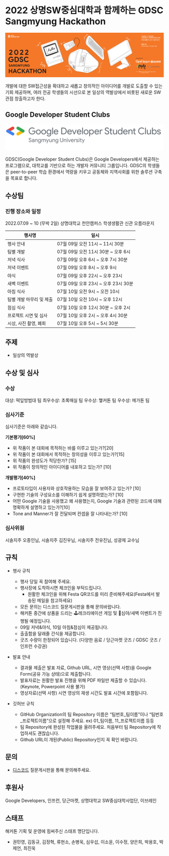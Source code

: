 # 2022 상명SW중심대학과 함께하는 GDSC Sangmyung Hackathon

![gdsc smu hack image](./profile/contents/gdsc_smu_hack.png)

개발에 대한 SW접근성을 확대하고 새롭고 창의적인 아이디어를 개발로 도출할 수 있는 기회 제공하며, 여러 전공 학생들의 시선으로 본 일상의 역발상에서 비롯된 새로운 SW관점 창출하고자 한다.

## Google Developer Student Clubs

![gdsc smu image](./profile/contents/gdsc_smu.svg)


GDSC(Google Developer Student Clubs)은 Google Developers에서 제공하는 프로그램으로, 대학교를 기반으로 하는 개발자 커뮤니티 그룹입니다. GDSC의 학생들은 peer-to-peer 학습 환경에서 역량을 키우고 공동체와 지역사회를 위한 솔루션 구축을 목표로 합니다.

## 수상팀


### 진행 장소와 일정

2022.07.09 ~ 10 (무박 2일) 상명대학교 천안캠퍼스 학생생활관 신관 오름라운지

| 행사명                 | 일시                                   |
| -------------------- | -------------------------------------- |
| 행사 안내              | 07월 09일 오전 11시 ~ 11시 30분             |
| 팀별 개발              | 07월 09일 오전 11시 30분 ~ 오후 6시          |
| 저녁 식사              | 07월 09일 오후 6시 ~ 오후 7시 30분           |
| 저녁 이벤트             | 07월 09일 오후 8시 ~ 오후 9시               |
| 야식                  | 07월 09일 오후 22시 ~ 오후 23시              |
| 새벽 이벤트             | 07월 09일 오후 23시 ~ 오후 23시 30분         |
| 아침 식사              | 07월 10일 오전 9시 ~ 오전 10시               |
| 팀별 개발 마무리 및 제출   | 07월 10일 오전 10시 ~ 오후 12시              |
| 점심 식사               | 07월 10일 오후 12시 30분 ~ 오후 2시          |
| 프로젝트 시연 및 심사      | 07월 10일 오후 2시 ~ 오후 4시 30분           |
| 시상, 사진 촬영, 폐회      | 07월 10일 오후 5시 ~ 5시 30분              |

## 주제
- 일상의 역발상

## 수상 및 심사

### 수상

대상: 떡잎방범대 팀
최우수상: 초록매실 팀
우수상: 햏커톤 팀
우수상: 메가톤 팀

### 심사기준

심사기준은 아래와 같습니다.

**기본평가[60%]**

- 위 작품이 본 대회에 목적하는 바를 이루고 있는가?[20]
- 위 작품이 본 대회에서 목적하는 창의성을 이루고 있는가?[15]
- 위 작품의 완성도가 적당한가? [15]
- 위 작품이 창의적인 아이디어를 내포하고 있는가? [10]

**개발평가[40%]**

- 프로토타입이 사용자와 상호작용하는 모습을 잘 보여주고 있는가? [10]
- 구현한 기술의 구성요소를 이해하기 쉽게 설명하였는가? [10]
- 어떤 Google 기술을 사용했고 왜 사용했는지, Google 기술과 관련된 코드에 대해 명확하게 설명하고 있는가?[10]
- Tone and Manner가 잘 전달되며 컨셉을 잘 나타내는가? [10]

### 심사위원

시솔지주 오종인님, 시솔지주 김진우님, 시솔지주 전유진님, 성광제 교수님

## 규칙

- 행사 규칙
  - 행사 당일 꼭 참여해 주세요.
  - 행사장에 도착하시면 체크인을 부탁드립니다.
    - 원활한 체크인을 위해 Festa QR코드를 미리 준비해주세요(Festa에서 발송된 메일을 참고하세요)
  - 모든 문의는 디스코드 질문게시판을 통해 문의바랍니다.
  - 해커톤 중간에 상품을 드리는 🕹레크리에이션 게임 및 🌃심야/새벽 이벤트가 진행될 예정입니다.
  - 09일 저녁&야식, 10일 아침&점심이 제공됩니다.
  - 출출함을 달래줄 간식을 제공합니다.
  - 굿즈 수량이 한정되어 있습니다. (다양한 음료 / 당근마켓 굿즈 / GDSC 굿즈 / 인프런 수강권)

- 발표 안내 
  - 결과물 제출은 발표 자료, Github URL, 시연 영상(선택 사항)을 Google Form(공유 가능 상태)으로 제출합니다.
  - 발표자료는 원활한 발표 진행을 위해 PDF 파일만 제출할 수 있습니다.(Keynote, Powerpoint 사용 불가)
  - 영상자료(선택 사항) 시연 영상의 재생 시간도 발표 시간에 포함됩니다.

- 깃허브 규칙
  - GitHub Organization의 팀 Repository 이름은 “팀번호_팀이름”이나 “팀번호_프로젝트이름”으로 설정해 주세요. ex) 01_팀이름, 11_프로젝트이름 등등
  - 팀 Repository에 완성된 작업물을 올려주세요. 처음부터 팀 Repository에 작업하셔도 괜찮습니다.
  - Github URL이 개된(Public) Repository인지 꼭 확인 바랍니다.

## 문의

- [디스코드](https://discord.gg/uZWFVcQA) 질문게시판을 통해 문의해주세요.

## 후원사

Google Developers, 인프런, 당근마켓, 상명대학교 SW중심대학사업단, 이브레인

## 스태프

해커톤 기획 및 운영에 힘써주신 스태프 명단입니다.

- 권민영, 김동규, 김정혁, 류현소, 손병욱, 심우섭, 이소윤, 이수정, 양은희, 박용호, 박제언, 최진욱
